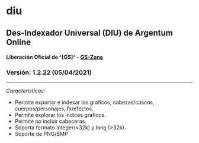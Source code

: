 # diu
## Des-Indexador Universal (DIU) de Argentum Online
#### Liberación Oficial de ^[GS]^ - [GS-Zone](https://www.gs-zone.org) 
### Versión: **1.2.22** (05/04/2021)

---

_Caracteristicas:_
* Permite exportar e indexar los graficos, cabezas/cascos, cuerpos/personajes, fx/efectos.
* Permite explorar los indices graficos.
* Permite no incluir cabeceras.
* Soporta formato integer(<32k) y long (>32k).
* Soporte de PNG/BMP